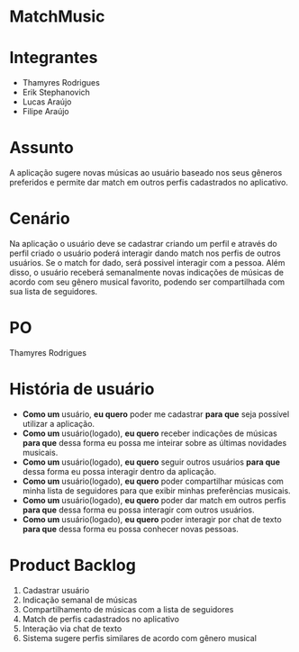 # MatchMusic

# Integrantes
- Thamyres Rodrigues 
- Erik Stephanovich
- Lucas Araújo
- Filipe Araújo

# Assunto
A aplicação sugere novas músicas ao usuário baseado nos seus gêneros preferidos e permite dar match em outros perfis cadastrados no aplicativo.

# Cenário
Na aplicação o usuário deve se cadastrar criando um perfil e através do perfil criado o usuário poderá interagir dando match nos perfis de outros usuários. Se o match for dado, será possivel interagir com a pessoa. Além disso, o usuário receberá semanalmente novas indicações de músicas de acordo com seu gênero musical favorito, podendo ser compartilhada com sua lista de seguidores.

# PO
Thamyres Rodrigues 

# História de usuário
- **Como um** usuário, **eu quero** poder me cadastrar **para que** seja possível utilizar a aplicação.
- **Como um** usuário(logado), **eu quero** receber indicações de músicas **para que** dessa forma eu possa me inteirar sobre as últimas novidades musicais.
- **Como um** usuário(logado), **eu quero** seguir outros usuários **para que** dessa forma eu possa interagir dentro da aplicação.
- **Como um** usuário(logado), **eu quero** poder compartilhar músicas com minha lista de seguidores para que exibir minhas preferências musicais.
- **Como um** usuário(logado), **eu quero** poder dar match em outros perfis **para que** dessa forma eu possa interagir com outros usuários.
- **Como um** usuário(logado), **eu quero** poder interagir por chat de texto **para que** dessa forma eu possa conhecer novas pessoas.

# Product Backlog
1. Cadastrar usuário
2. Indicação semanal de músicas
3. Compartilhamento de músicas com a lista de seguidores
4. Match de perfis cadastrados no aplicativo
5. Interação via chat de texto
6. Sistema sugere perfis similares de acordo com gênero musical 
